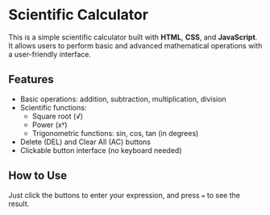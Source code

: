 # Scientific Calculator

This is a simple scientific calculator built with **HTML**, **CSS**, and **JavaScript**.  
It allows users to perform basic and advanced mathematical operations with a user-friendly interface.

## Features

- Basic operations: addition, subtraction, multiplication, division  
- Scientific functions:  
  - Square root (√)  
  - Power (xʸ)  
  - Trigonometric functions: sin, cos, tan (in degrees)  
- Delete (DEL) and Clear All (AC) buttons  
- Clickable button interface (no keyboard needed)

## How to Use

Just click the buttons to enter your expression, and press `=` to see the result.


